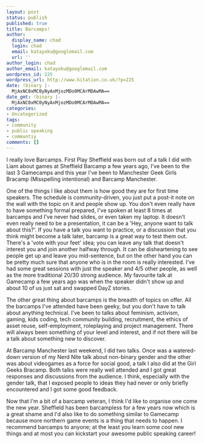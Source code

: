 ```yaml
---
layout: post
status: publish
published: true
title: Barcamps!
author:
  display_name: chad
  login: chad
  email: katayoku@googlemail.com
  url: ''
author_login: chad
author_email: katayoku@googlemail.com
wordpress_id: 225
wordpress_url: http://www.kitation.co.uk/?p=225
date: !binary |-
  MjAxNC0xMC0yNyAxMjozMDo0MCArMDAwMA==
date_gmt: !binary |-
  MjAxNC0xMC0yNyAxMjozMDo0MCArMDAwMA==
categories:
- Uncategorized
tags:
- community
- public speaking
- communtiy
comments: []
---
```

<p>I really love Barcamps. First Play Sheffield was born out of a talk I did with Liam about games at Sheffield Barcamp a few years ago, I've been to the last 3 Gamecamps and this year I've been to Manchester Geek Girls Bracamp (Misspelling intentional) and Barcamp Manchester.</p>
<p>One of the things I like about them is how good they are for first time speakers. The schedule is community-driven, you just put a post-it note on the wall with the topic on it and people show up. You don't even really have to have something formal prepared, I've spoken at least 8 times at barcamps and I've never had slides, or even taken my laptop. It doesn't even really need to be a presentation, it can be a 'Hey, anyone want to talk about this?'. If you have a talk you want to practice, or a discussion that you think might become a talk later, barcamp is a great way to test them out. There's a 'vote with your feet' idea; you can leave any talk that doesn't interest you and join another halfway through. It can be disheartening to see people get up and leave you mid-sentence, but on the other hand you can be pretty much sure that anyone who is in the room is really interested. I've had some great sessions with just the speaker and 4/5 other people, as well as the more traditional 20/30 strong audience. My favourite talk at Gamecamp a few years ago was when the speaker didn't show up and about 10 of us just sat and swapped DayZ stories.</p>
<p>The other great thing about barcamps is the breadth of topics on offer. All the barcamps I've attended have been geeky, but you don't have to talk about anything technical. I've been to talks about feminism, activism, gaming, kids coding, tech community building, recruitment, the ethics of asset reuse, self-employment, roleplaying and project management. There will always been something of your level and interest, and if not there will be a talk about something new to discover.</p>
<p>At Barcamp Manchester last weekend, I did two talks. Once was a watered-down version of my Nerd Nite talk about non-binary gender and the other was about videogames as a force for social good, a talk I also did at the Girl Geeks Bracamp. Both talks were really well attended and I got great responses and discussions from the audience. I think, especially with the gender talk, that I exposed people to ideas they had never or only briefly encountered and I got some good feedback. </p>
<p>Now that I'm a bit of a barcamp veteran, I think I'd like to organise one come the new year. Sheffield has been barcampless for a few years now which is a great shame and I'd also like to do something similar to Gamecamp because more northern game events is a thing that needs to happen. I recommend barcamps to anyone; at the least you learn some cool new things and at most you can kickstart your awesome public speaking career!</p>
